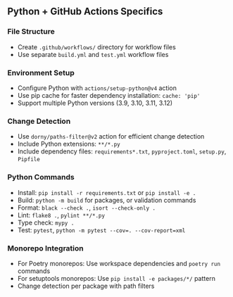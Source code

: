 ## Python + GitHub Actions Specifics

### File Structure
- Create `.github/workflows/` directory for workflow files
- Use separate `build.yml` and `test.yml` workflow files

### Environment Setup
- Configure Python with `actions/setup-python@v4` action
- Use pip cache for faster dependency installation: `cache: 'pip'`
- Support multiple Python versions (3.9, 3.10, 3.11, 3.12)

### Change Detection
- Use `dorny/paths-filter@v2` action for efficient change detection
- Include Python extensions: `**/*.py`
- Include dependency files: `requirements*.txt`, `pyproject.toml`, `setup.py`, `Pipfile`

### Python Commands
- Install: `pip install -r requirements.txt` or `pip install -e .`
- Build: `python -m build` for packages, or validation commands
- Format: `black --check .`, `isort --check-only .`
- Lint: `flake8 .`, `pylint **/*.py`
- Type check: `mypy .`
- Test: `pytest`, `python -m pytest --cov=. --cov-report=xml`

### Monorepo Integration
- For Poetry monorepos: Use workspace dependencies and `poetry run` commands
- For setuptools monorepos: Use `pip install -e packages/*/` pattern
- Change detection per package with path filters